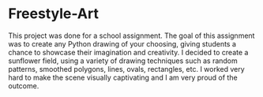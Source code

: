 # Freestyle-Art
This project was done for a school assignment. The goal of this assignment was to create any Python drawing of your choosing, giving students a chance to showcase their imagination and creativity. I decided to create a sunflower field, using a variety of drawing techniques such as random patterns, smoothed polygons, lines, ovals, rectangles, etc. I worked very hard to make the scene visually captivating and I am very proud of the outcome.
